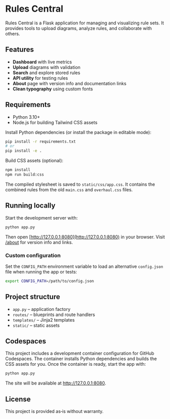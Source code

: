 # Rules Central

Rules Central is a Flask application for managing and visualizing rule sets.
It provides tools to upload diagrams, analyze rules, and collaborate with others.

## Features
- **Dashboard** with live metrics
- **Upload** diagrams with validation
- **Search** and explore stored rules
- **API utility** for testing rules
- **About** page with version info and documentation links
- **Clean typography** using custom fonts

## Requirements
- Python 3.10+
- Node.js for building Tailwind CSS assets

Install Python dependencies (or install the package in editable mode):
```bash
pip install -r requirements.txt
# or
pip install -e .
```

Build CSS assets (optional):
```bash
npm install
npm run build:css
```
The compiled stylesheet is saved to `static/css/app.css`. It contains the
combined rules from the old `main.css` and `overhaul.css` files.

## Running locally
Start the development server with:
```bash
python app.py
```
Then open [http://127.0.0.1:8080](http://127.0.0.1:8080) in your browser.
Visit [/about](http://127.0.0.1:8080/about) for version info and links.

### Custom configuration
Set the ``CONFIG_PATH`` environment variable to load an alternative
``config.json`` file when running the app or tests:
```bash
export CONFIG_PATH=/path/to/config.json
```

## Project structure
- `app.py` – application factory
- `routes/` – blueprints and route handlers
- `templates/` – Jinja2 templates
- `static/` – static assets

## Codespaces

This project includes a development container configuration for GitHub Codespaces. The container installs Python dependencies and builds the CSS assets for you. Once the container is ready, start the app with:
```bash
python app.py
```
The site will be available at http://127.0.0.1:8080.

## License
This project is provided as‑is without warranty.

